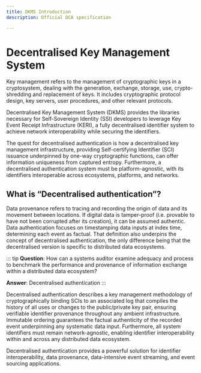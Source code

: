 ```yaml
---
title: DKMS Introduction
description: Official OCA specification

---
```

# Decentralised Key Management System

Key management refers to the management of cryptographic keys in a cryptosystem, dealing with the generation, exchange, storage, use, crypto-shredding and replacement of keys. It includes cryptographic protocol design, key servers, user procedures, and other relevant protocols.

Decentralised Key Management System (DKMS) provides the libraries necessary for Self-Sovereign Identity (SSI) developers to leverage Key Event Receipt Infrastructure (KERI), a fully decentralised identifier system to achieve network interoperability while securing the identifiers.

The quest for decentralised authentication is how a decentralised key management infrastructure, providing Self-certifying Identifier (SCI) issuance underpinned by one-way cryptographic functions, can offer information uniqueness from captured entropy. Furthermore, a decentralised authentication system must be platform-agnostic, with its identifiers interoperable across ecosystems, platforms, and networks.

## What is “Decentralised authentication”?

Data provenance refers to tracing and recording the origin of data and its movement between locations. If digital data is tamper-proof (i.e. provable to have not been corrupted after its creation), it can be assumed authentic. Data authentication focuses on timestamping data inputs at index time, determining each event as factual. That definition also underpins the concept of decentralised authentication, the only difference being that the decentralised version is specific to distributed data ecosystems.

::: tip
**Question**: How can a systems auditor examine adequacy and process to benchmark the performance and provenance of information exchange within a distributed data ecosystem?

**Answer**: Decentralised authentication
:::

Decentralised authentication describes a key management methodology of cryptographically binding SCIs to an associated log that compiles the history of all uses or changes to the public/private key pair, ensuring verifiable identifier provenance throughout any ambient infrastructure. Immutable ordering guarantees the factual authenticity of the recorded event underpinning any systematic data input. Furthermore, all system identifiers must remain network-agnostic, enabling identifier interoperability within and across any distributed data ecosystem.

Decentralised authentication provides a powerful solution for identifier interoperability, data provenance, data-intensive event streaming, and event sourcing applications.
